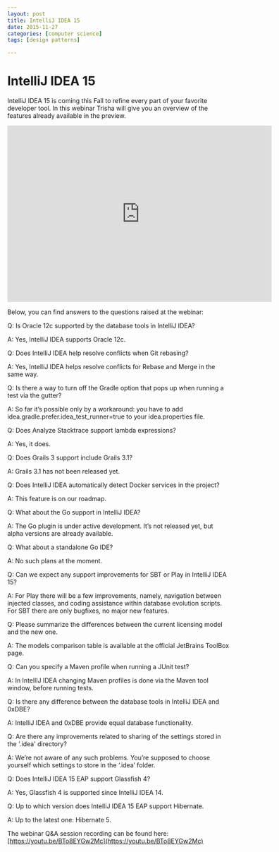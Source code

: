 ```yaml
---
layout: post
title: IntelliJ IDEA 15
date: 2015-11-27
categories: [computer science]
tags: [design patterns]

---
```


# IntelliJ IDEA 15

IntelliJ IDEA 15 is coming this Fall to refine every part of your favorite developer tool. In this webinar Trisha will give you an overview of the features already available in the preview.

<iframe width="600" height="400" src="https://www.youtube.com/embed/6GzHZaOl5tA" frameborder="0" allowfullscreen></iframe>

Below, you can find answers to the questions raised at the webinar:

Q: Is Oracle 12c supported by the database tools in IntelliJ IDEA?

A: Yes, IntelliJ IDEA supports Oracle 12c.

Q: Does IntelliJ IDEA help resolve conflicts when Git rebasing?

A: Yes, IntelliJ IDEA helps resolve conflicts for Rebase and Merge in the same way.

Q: Is there a way to turn off the Gradle option that pops up when running a test via the gutter?

A: So far it’s possible only by a workaround: you have to add idea.gradle.prefer.idea_test_runner=true to your 
idea.properties file.

Q: Does Analyze Stacktrace support lambda expressions?

A: Yes, it does.

Q: Does Grails 3 support include Grails 3.1?

A: Grails 3.1 has not been released yet.

Q: Does IntelliJ IDEA automatically detect Docker services in the project?

A: This feature is on our roadmap.

Q: What about the Go support in IntelliJ IDEA?

A: The Go plugin is under active development. It’s not released yet, but alpha versions are already available. 

Q: What about a standalone Go IDE?

A: No such plans at the moment.

Q: Can we expect any support improvements for SBT or Play in IntelliJ IDEA 15?

A: For Play there will be a few improvements, namely, navigation between injected classes, and coding 
assistance within database evolution scripts. For SBT there are only bugfixes, no major new features.

Q: Please summarize the differences between the current licensing model and the new one.

A: The models comparison table is available at the official JetBrains ToolBox page.

Q: Can you specify a Maven profile when running a JUnit test?

A: In IntellIJ IDEA changing Maven profiles is done via the Maven tool window, before running tests.

Q: Is there any difference between the database tools in IntelliJ IDEA and 0xDBE?

A: IntelliJ IDEA and 0xDBE provide equal database functionality.

Q: Are there any improvements related to sharing of the settings stored in the '.idea' directory?

A: We’re not aware of any such problems. You’re supposed to choose yourself which settings to store in the ‘.idea’ folder.

Q: Does IntelliJ IDEA 15 EAP support Glassfish 4?

A: Yes, Glassfish 4 is supported since IntelliJ IDEA 14.

Q: Up to which version does IntelliJ IDEA 15 EAP support Hibernate.

A: Up to the latest one: Hibernate 5.

The webinar Q&A session recording can be found here: [https://youtu.be/BTo8EYGw2Mc](https://youtu.be/BTo8EYGw2Mc)

